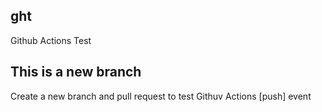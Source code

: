 ## ght
Github Actions Test

## This is a new branch
Create a new branch and pull request to test Githuv Actions [push] event
